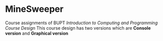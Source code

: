 # MineSweeper
Course assignments of BUPT *Introduction to Computing and Programming Course Design*
This course design has two versions which are **Console version** and **Graphical version**
